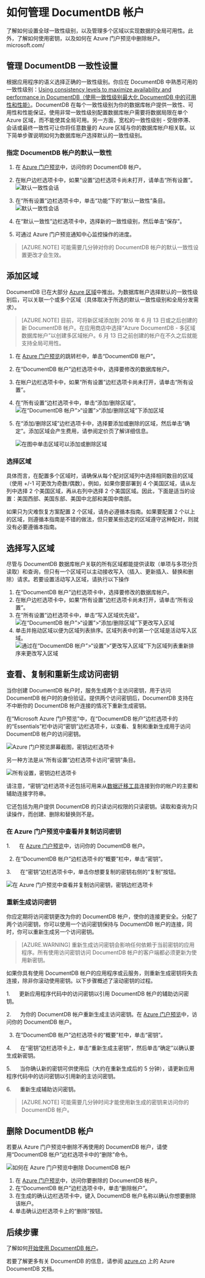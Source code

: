 <properties
	pageTitle="通过 Azure 门户预览管理 DocumentDB 帐户 | Azure"
	description="了解如何通过 Azure 门户预览管理你的 DocumentDB 帐户。查找有关使用 Azure 门户预览查看、复制、删除和访问帐户的指南。"
	keywords="Azure 门户预览、documentdb、azure、Microsoft azure"
	services="documentdb"
	documentationCenter=""
	authors="AndrewHoh"
	manager="jhubbard"
	editor="cgronlun"/>

<tags
	ms.service="documentdb"
	ms.date="06/14/2016"
	wacn.date="07/04/2016"/>

# 如何管理 DocumentDB 帐户

了解如何设置全球一致性级别，以及管理多个区域以实现数据的全局可用性。此外，了解如何使用密钥，以及如何在 Azure 门户预览中删除帐户。
microsoft.com/
## <a id="consistency"></a>管理 DocumentDB 一致性设置

根据应用程序的语义选择正确的一致性级别。你应在 DocumentDB 中熟悉可用的一致性级别：[Using consistency levels to maximize availability and performance in DocumentDB（使用一致性级别最大化 DocumentDB 中的可用性和性能）][consistency]。DocumentDB 在每个一致性级别为你的数据库帐户提供一致性、可用性和性能保证。使用非常一致性级别配置数据库帐户需要将数据局限在单个 Azure 区域，而不能使其全局可用。另一方面，宽松的一致性级别 - 受限停滞、会话或最终一致性可让你将任意数量的 Azure 区域与你的数据库帐户相关联。以下简单步骤说明如何为数据库帐户选择默认的一致性级别。

### 指定 DocumentDB 帐户的默认一致性

1. 在 [Azure 门户预览](https://portal.azure.cn/)中，访问你的 DocumentDB 帐户。
2. 在帐户边栏选项卡中，如果“设置”边栏选项卡尚未打开，请单击“所有设置”。
![默认一致性会话][5]

3. 在“所有设置”边栏选项卡中，单击“功能”下的“默认一致性”条目。
    ![默认一致性会话][6]

4. 在“默认一致性”边栏选项卡中，选择新的一致性级别，然后单击“保存”。
5. 可通过 Azure 门户预览通知中心监控操作的进度。

> [AZURE.NOTE] 可能需要几分钟对你的 DocumentDB 帐户的默认一致性设置更改才会生效。

## <a id="addregion"></a>添加区域

DocumentDB 已在大部分 [Azure 区域][azureregions]中推出。为数据库帐户选择默认的一致性级别后，可以关联一个或多个区域（具体取决于所选的默认一致性级别和全局分发需求）。

> [AZURE.NOTE] 目前，可将新区域添加到 2016 年 6 月 13 日或之后创建的新 DocumentDB 帐户。在应用商店中选择“Azure DocumentDB - 多区域数据库帐户”以创建多区域帐户。6 月 13 日之前创建的帐户在不久之后就能支持全局可用性。

1. 在 [Azure 门户预览](https://portal.azure.com/)的跳转栏中，单击“DocumentDB 帐户”。
2. 在“DocumentDB 帐户”边栏选项卡中，选择要修改的数据库帐户。
3. 在帐户边栏选项卡中，如果“所有设置”边栏选项卡尚未打开，请单击“所有设置”。
4. 在“所有设置”边栏选项卡中，单击“添加/删除区域”。
    ![在“DocumentDB 帐户”>“设置”>“添加/删除区域”下添加区域][1]
5. 在“添加/删除区域”边栏选项卡中，选择要添加或删除的区域，然后单击“确定”。添加区域会产生费用，请参阅定价页了解详细信息。

    ![在图中单击区域可以添加或删除区域][2]

### 选择区域



具体而言，在配置多个区域时，请确保从每个配对区域列中选择相同数目的区域（使用 +/-1 可更改为奇数/偶数）。例如，如果你要部署到 4 个美国区域，请从左列中选择 2 个美国区域，再从右列中选择 2 个美国区域。因此，下面是适当的设置：美国西部、美国东部、美国中北部和美国中南部。

如果只为灾难恢复方案配置 2 个区域，请务必遵循本指南。如果要配置 2 个以上的区域，则遵循本指南是不错的做法，但只要某些选定的区域遵守这种配对，则就没有必要遵循本指南。

## <a id="selectwriteregion"></a>选择写入区域

尽管与 DocumentDB 数据库帐户关联的所有区域都能提供读取（单项与多项分页读取）和查询，但只有一个区域可以主动接收写入（插入、更新插入、替换和删除）请求。若要设置活动写入区域，请执行以下操作


1. 在“DocumentDB 帐户”边栏选项卡中，选择要修改的数据库帐户。
2. 在帐户边栏选项卡中，如果“所有设置”边栏选项卡尚未打开，请单击“所有设置”。
3. 在“所有设置”边栏选项卡中，单击“写入区域优先级”。
    ![在“DocumentDB 帐户”>“设置”>“添加/删除区域”下更改写入区域][3]
4. 单击并拖动区域以便为区域列表排序。区域列表中的第一个区域是活动写入区域。
    ![通过在“DocumentDB 帐户”>“设置”>“更改写入区域”下为区域列表重新排序来更改写入区域][4]

## <a id="keys"></a>查看、复制和重新生成访问密钥
当你创建 DocumentDB 帐户时，服务生成两个主访问密钥，用于访问 DocumentDB 帐户时的身份验证。提供两个访问密钥后，DocumentDB 支持在不中断你的 DocumentDB 帐户连接的情况下重新生成密钥。

在“Microsoft Azure 门户预览”中，在“DocumentDB 帐户”边栏选项卡的的“Essentials”栏中访问“密钥”边栏选项卡，以查看、复制和重新生成用于访问 DocumentDB 帐户的访问密钥。[](https://portal.azure.cn/)

![Azure 门户预览屏幕截图，密钥边栏选项卡](./media/documentdb-manage-account/keys.png)

另一种方法是从“所有设置”边栏选项卡访问“密钥”条目。

![所有设置，密钥边栏选项卡](./media/documentdb-manage-account/allsettingskeys.png)

请注意，“密钥”边栏选项卡还包括可用来从[数据迁移工具](/documentation/articles/documentdb-import-data)连接到你的帐户的主要和辅助连接字符串。

它还包括为用户提供 DocumentDB 的只读访问权限的只读密钥。读取和查询为只读操作，而创建、删除和替换则不是。

### 在 Azure 门户预览中查看并复制访问密钥

1.      在 [Azure 门户预览](https://portal.azure.cn/)中，访问你的 DocumentDB 帐户。 

2. 在“DocumentDB 帐户”边栏选项卡的“概要”栏中，单击“密钥”。

3.      在“密钥”边栏选项卡中，单击你想要复制的密钥右侧的“复制”按钮。

  ![在 Azure 门户预览中查看并复制访问密钥，密钥边栏选项卡](./media/documentdb-manage-account/copykeys.png)

### 重新生成访问密钥

你应定期将访问密钥更改为你的 DocumentDB 帐户，使你的连接更安全。分配了两个访问密钥，你可以使用一个访问密钥保持与 DocumentDB 帐户的连接，同时，你可以重新生成另一个访问密钥。

> [AZURE.WARNING] 重新生成访问密钥会影响任何依赖于当前密钥的应用程序。所有使用访问密钥访问 DocumentDB 帐户的客户端都必须更新为使用新密钥。

如果你具有使用 DocumentDB 帐户的应用程序或云服务，则重新生成密钥将失去连接，除非你滚动使用密钥。以下步骤概述了滚动密钥的过程。

1.      更新应用程序代码中的访问密钥以引用 DocumentDB 帐户的辅助访问密钥。

2.      为你的 DocumentDB 帐户重新生成主访问密钥。在 [Azure 门户预览](https://portal.azure.cn/)中，访问你的 DocumentDB 帐户。

3. 在“DocumentDB 帐户”边栏选项卡的“概要”栏中，单击“密钥”。

4.      在“密钥”边栏选项卡上，单击“重新生成主密钥”，然后单击“确定”以确认要生成新密钥。

5.      当你确认新的密钥可供使用后（大约在重新生成后的 5 分钟），请更新应用程序代码中的访问密钥以引用新的主访问密钥。

6.      重新生成辅助访问密钥。

> [AZURE.NOTE] 可能需要几分钟时间才能使用新生成的密钥来访问你的 DocumentDB 帐户。

## <a id="delete"></a>删除 DocumentDB 帐户
若要从 Azure 门户预览中删除不再使用的 DocumentDB 帐户，请使用“DocumentDB 帐户”边栏选项卡中的“删除”命令。

![如何在 Azure 门户预览中删除 DocumentDB 帐户](./media/documentdb-manage-account/deleteaccountconfirmation.png)


1. 在 [Azure 门户预览](https://portal.azure.cn)中，访问你要删除的 DocumentDB 帐户。
2. 在“DocumentDB 帐户”边栏选项卡中，单击“删除帐户”。
3. 在生成的确认边栏选项卡中，键入 DocumentDB 帐户名称以确认你想要删除该帐户。
4. 单击确认边栏选项卡上的“删除”按钮。

## <a id="next"></a>后续步骤

了解如何[开始使用 DocumentDB 帐户](http://go.microsoft.com/fwlink/p/?LinkId=402364)。

若要了解更多有关 DocumentDB 的信息，请参阅 [azure.cn](http://go.microsoft.com/fwlink/?LinkID=402319&clcid=0x409) 上的 Azure DocumentDB 文档。


<!--Image references-->
[1]: ./media/documentdb-manage-account/documentdb_add_region-1.png
[2]: ./media/documentdb-manage-account/documentdb_add_region-2.png
[3]: ./media/documentdb-manage-account/documentdb_change_write_region-1.png
[4]: ./media/documentdb-manage-account/documentdb_change_write_region-2.png
[5]: ./media/documentdb-manage-account/documentdb_change_consistency-1.png
[6]: ./media/documentdb-manage-account/chooseandsaveconsistency.png

<!--Reference style links - using these makes the source content way more readable than using inline links-->
[bcdr]: https://azure.microsoft.com/documentation/articles/best-practices-availability-paired-regions/
[consistency]: /documentation/articles/documentdb-consistency-levels/
[azureregions]: https://azure.microsoft.com/zh-cn/regions/#services
[offers]: https://azure.microsoft.com/zh-cn/pricing/details/documentdb/

<!---HONumber=Mooncake_0627_2016-->